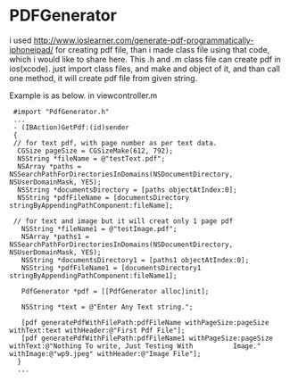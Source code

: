 PDFGenerator
============
i used http://www.ioslearner.com/generate-pdf-programmatically-iphoneipad/ for creating pdf file, than i made class file using that code, which i would like to share here.
This .h and .m class file can create pdf in ios(xcode). just import class files, and make and object of it, and than call one method, it will create pdf file from given string.
 
 Example is as below.
 in viewcontroller.m
 
     #import "PdfGenerator.h"
     ... 
     - (IBAction)GetPdf:(id)sender
     {
     // for text pdf, with page number as per text data.
      CGSize pageSize = CGSizeMake(612, 792);
      NSString *fileName = @"testText.pdf";
      NSArray *paths = NSSearchPathForDirectoriesInDomains(NSDocumentDirectory, NSUserDomainMask, YES);
      NSString *documentsDirectory = [paths objectAtIndex:0];
      NSString *pdfFileName = [documentsDirectory stringByAppendingPathComponent:fileName];

     // for text and image but it will creat only 1 page pdf
       NSString *fileName1 = @"testImage.pdf";
       NSArray *paths1 = NSSearchPathForDirectoriesInDomains(NSDocumentDirectory, NSUserDomainMask, YES);
       NSString *documentsDirectory1 = [paths1 objectAtIndex:0];
       NSString *pdfFileName1 = [documentsDirectory1 stringByAppendingPathComponent:fileName1];
    
       PdfGenerator *pdf = [[PdfGenerator alloc]init];
    
       NSString *text = @"Enter Any Text string.";
    
       [pdf generatePdfWithFilePath:pdfFileName withPageSize:pageSize withText:text withHeader:@"First Pdf File"];
       [pdf generatePdfWithFilePath:pdfFileName1 withPageSize:pageSize withText:@"Nothing To write, Just Testing With          Image." withImage:@"wp9.jpeg" withHeader:@"Image File"];
      }
      ...
